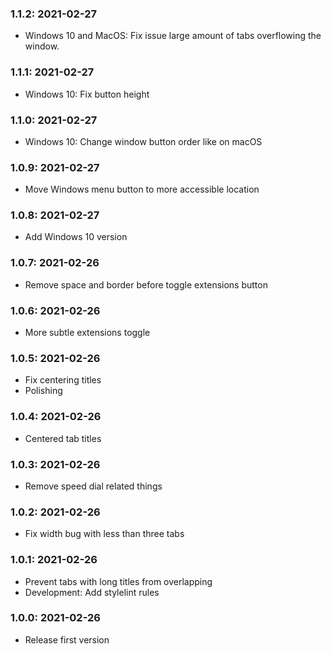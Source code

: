 ### 1.1.2: 2021-02-27

* Windows 10 and MacOS: Fix issue large amount of tabs overflowing the window.

### 1.1.1: 2021-02-27

* Windows 10: Fix button height

### 1.1.0: 2021-02-27

* Windows 10: Change window button order like on macOS

### 1.0.9: 2021-02-27

* Move Windows menu button to more accessible location

### 1.0.8: 2021-02-27

* Add Windows 10 version

### 1.0.7: 2021-02-26

* Remove space and  border before toggle extensions button

### 1.0.6: 2021-02-26

* More subtle extensions toggle

### 1.0.5: 2021-02-26

* Fix centering titles
* Polishing

### 1.0.4: 2021-02-26

* Centered tab titles

### 1.0.3: 2021-02-26

* Remove speed dial related things

### 1.0.2: 2021-02-26

* Fix width bug with less than three tabs

### 1.0.1: 2021-02-26

* Prevent tabs with long titles from overlapping
* Development: Add stylelint rules

### 1.0.0: 2021-02-26

* Release first version
